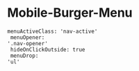 # Mobile-Burger-Menu

<code>menuActiveClass: 'nav-active'</br>
menuOpener: '.nav-opener'</br>
hideOnClickOutside: true</br>
menuDrop: 'ul'</code>
